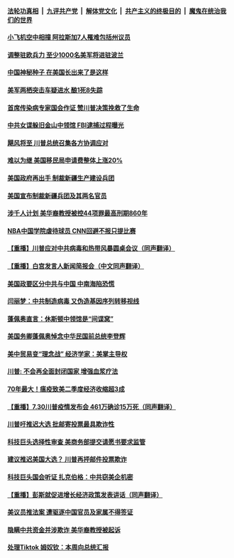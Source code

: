 

####  [法轮功真相](../../../../basic/blob/master/README.md?t=08011502) &nbsp;|&nbsp; [九评共产党](../../../../9ping.md/blob/master/README.md?t=08011502) &nbsp;|&nbsp; [解体党文化](../../../../jtdwh.md/blob/master/README.md?t=08011502)  &nbsp;|&nbsp; [共产主义的终极目的](../../../../gczydzjmd.md/blob/master/README.md?t=08011502) &nbsp;|&nbsp; [魔鬼在统治我们的世界](../../../../mgztzwmdsj.md/blob/master/README.md?t=08011502) 

#### [小飞机空中相撞 阿拉斯加7人罹难包括州议员](../pages/prog203/a102907839.md?t=08011502) 

#### [调整驻欧兵力 至少1000名美军将进驻波兰](../pages/prog203/a102907817.md?t=08011502) 

#### [中国神秘种子 在美国长出来了是这样](../pages/prog203/a102907735.md?t=08011502) 

#### [美军两栖突击车疑进水 酿1死8失踪](../pages/prog203/a102907718.md?t=08011502) 

#### [首席传染病专家国会作证 赞川普决策挽救了生命](../pages/prog203/a102907683.md?t=08011502) 

#### [中共女谍躲旧金山中领馆 FBI逮捕过程曝光](../pages/prog203/a102907645.md?t=08011502) 

#### [飓风将至 川普总统召集各方协调应对](../pages/prog203/a102907553.md?t=08011502) 

#### [难以为继 美国移民局申请费整体上涨20%](../pages/prog203/a102907540.md?t=08011502) 

#### [美国政府再出手 制裁新疆生产建设兵团](../pages/prog203/a102907523.md?t=08011502) 

#### [美国宣布制裁新疆兵团及其两名官员](../pages/prog203/a102907468.md?t=08011502) 

#### [涉千人计划 美华裔教授被控44项罪最高刑期860年](../pages/prog203/a102907394.md?t=08011502) 

#### [NBA中国学院虐待球员 CNN回避不报只提比赛](../pages/prog203/a102907411.md?t=08011502) 

#### [【重播】川普应对中共病毒和热带风暴圆桌会议（同声翻译）](../pages/prog203/a102907390.md?t=08011502) 

#### [【重播】白宫发言人新闻简报会（中文同声翻译）](../pages/prog203/a102907200.md?t=08011502) 

#### [美国政要区分中共与中国 中南海陷恐慌](../pages/prog203/a102907000.md?t=08011502) 

#### [闫丽梦：中共制造病毒 又伪造基因序列转移视线](../pages/prog203/a102906553.md?t=08011502) 

#### [蓬佩奥直言：休斯顿中领馆是“间谍窝”](../pages/prog203/a102906838.md?t=08011502) 

#### [美国务卿蓬佩奥悼念中华民国前总统李登辉](../pages/prog203/a102906762.md?t=08011502) 

#### [美中贸易变“理念战” 经济学家：美掌主导权](../pages/prog203/a102906708.md?t=08011502) 

#### [川普: 不会再全面封闭国家 增强血浆疗法](../pages/prog203/a102906672.md?t=08011502) 

#### [70年最大！瘟疫致美二季度经济收缩超3成](../pages/prog203/a102906625.md?t=08011502) 

#### [【重播】7.30川普疫情发布会 461万确诊15万死（同声翻译）](../pages/prog203/a102906606.md?t=08011502) 

#### [川普吁推迟大选 批邮寄投票最具欺诈性](../pages/prog203/a102906598.md?t=08011502) 

#### [科技巨头选择性审查 美商务部提交请愿书要求监管](../pages/prog203/a102906389.md?t=08011502) 

#### [建议推迟美国大选？ 川普再抨邮件投票欺诈](../pages/prog203/a102906523.md?t=08011502) 

#### [科技巨头国会听证 扎克伯格：中共窃美企机密](../pages/prog203/a102906520.md?t=08011502) 

#### [【重播】彭斯就促进增长经济政策发表讲话（同声翻译）](../pages/prog203/a102906522.md?t=08011502) 

#### [美议员推法案 遭驱逐中国官员及家属不得签证](../pages/prog203/a102906452.md?t=08011502) 

#### [隐瞒中共资金并涉欺诈 美华裔教授被起诉](../pages/prog203/a102906444.md?t=08011502) 

#### [处理Tiktok 姆奴钦：本周向总统汇报](../pages/prog203/a102906438.md?t=08011502) 

